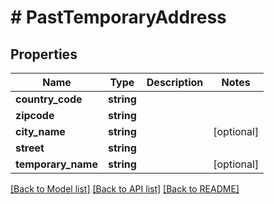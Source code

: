 # # PastTemporaryAddress

## Properties

Name | Type | Description | Notes
------------ | ------------- | ------------- | -------------
**country_code** | **string** |  | 
**zipcode** | **string** |  | 
**city_name** | **string** |  | [optional] 
**street** | **string** |  | 
**temporary_name** | **string** |  | [optional] 

[[Back to Model list]](../../README.md#documentation-for-models) [[Back to API list]](../../README.md#documentation-for-api-endpoints) [[Back to README]](../../README.md)


